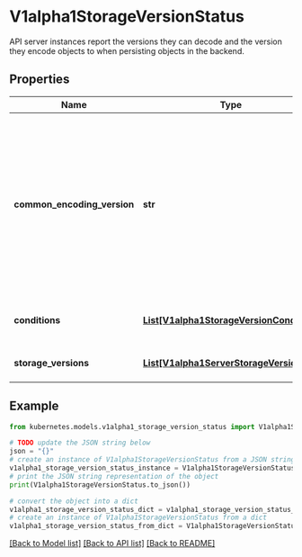 # V1alpha1StorageVersionStatus

API server instances report the versions they can decode and the version they encode objects to when persisting objects in the backend.

## Properties

Name | Type | Description | Notes
------------ | ------------- | ------------- | -------------
**common_encoding_version** | **str** | If all API server instances agree on the same encoding storage version, then this field is set to that version. Otherwise this field is left empty. API servers should finish updating its storageVersionStatus entry before serving write operations, so that this field will be in sync with the reality. | [optional] 
**conditions** | [**List[V1alpha1StorageVersionCondition]**](V1alpha1StorageVersionCondition.md) | The latest available observations of the storageVersion&#39;s state. | [optional] 
**storage_versions** | [**List[V1alpha1ServerStorageVersion]**](V1alpha1ServerStorageVersion.md) | The reported versions per API server instance. | [optional] 

## Example

```python
from kubernetes.models.v1alpha1_storage_version_status import V1alpha1StorageVersionStatus

# TODO update the JSON string below
json = "{}"
# create an instance of V1alpha1StorageVersionStatus from a JSON string
v1alpha1_storage_version_status_instance = V1alpha1StorageVersionStatus.from_json(json)
# print the JSON string representation of the object
print(V1alpha1StorageVersionStatus.to_json())

# convert the object into a dict
v1alpha1_storage_version_status_dict = v1alpha1_storage_version_status_instance.to_dict()
# create an instance of V1alpha1StorageVersionStatus from a dict
v1alpha1_storage_version_status_from_dict = V1alpha1StorageVersionStatus.from_dict(v1alpha1_storage_version_status_dict)
```
[[Back to Model list]](../README.md#documentation-for-models) [[Back to API list]](../README.md#documentation-for-api-endpoints) [[Back to README]](../README.md)


